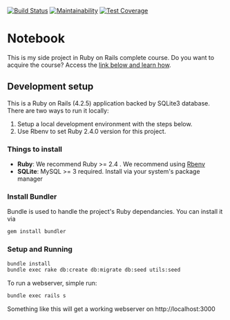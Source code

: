 
[![Build Status](https://travis-ci.com/nelsonmfinda/notebook.svg?branch=master)](https://travis-ci.com/nelsonmfinda/notebook)
[![Maintainability](https://api.codeclimate.com/v1/badges/a287df685c8499df632e/maintainability)](https://codeclimate.com/github/nelsonmfinda/notebook/maintainability)
[![Test Coverage](https://api.codeclimate.com/v1/badges/a287df685c8499df632e/test_coverage)](https://codeclimate.com/github/nelsonmfinda/notebook/test_coverage)

# Notebook

This is my side project in Ruby on Rails complete course. 
Do you want to acquire the course? Access the [link below and learn how](https://www.udemy.com/rubyonrails/).

## Development setup

This is a Ruby on Rails (4.2.5) application backed by SQLite3 database. There are two ways to run it locally:
1) Setup a local development environment with the steps below.
2) Use Rbenv to set Ruby 2.4.0 version for this project.

### Things to install

- **Ruby**: We recommend Ruby >= 2.4 . We recommend using [Rbenv](http://rvm.io/)
- **SQLite**: MySQL >= 3 required. Install via your system's package manager

### Install Bundler

Bundle is used to handle the project's Ruby dependancies. You can install it via
```bash
gem install bundler
```
### Setup and Running

```bash
bundle install
bundle exec rake db:create db:migrate db:seed utils:seed
```

To run a webserver, simple run:
```bash
bundle exec rails s
```

Something like this will get a working webserver on http://localhost:3000

